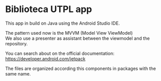 
# Biblioteca UTPL app
  
This app in build on Java using the Android Studio IDE.  
  
The pattern used now is the MVVM (Model View ViewModel)  
We also use a presenter as assistant between the viewmodel and the repository.

  
You can search about on the official documentation: https://developer.android.com/jetpack  
  
The files are organized according this components in packages with the same name.
